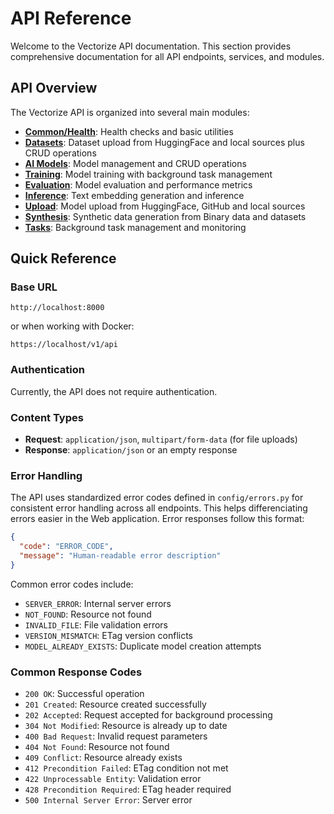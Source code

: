 # API Reference

Welcome to the Vectorize API documentation. This section provides comprehensive documentation for all API endpoints, services, and modules.

## API Overview

The Vectorize API is organized into several main modules:

- **[Common/Health](api/common.md)**: Health checks and basic utilities
- **[Datasets](api/datasets.md)**: Dataset upload from HuggingFace and local sources plus CRUD operations
- **[AI Models](api/models.md)**: Model management and CRUD operations
- **[Training](api/training.md)**: Model training with background task management
- **[Evaluation](api/evaluation.md)**: Model evaluation and performance metrics
- **[Inference](api/inference.md)**: Text embedding generation and inference
- **[Upload](api/upload.md)**: Model upload from HuggingFace, GitHub and local sources
- **[Synthesis](api/synthesis.md)**: Synthetic data generation from Binary data and datasets
- **[Tasks](api/tasks.md)**: Background task management and monitoring

## Quick Reference

### Base URL

```
http://localhost:8000
```

or when working with Docker:

```
https://localhost/v1/api
```

### Authentication

Currently, the API does not require authentication.

### Content Types

- **Request**: `application/json`, `multipart/form-data` (for file uploads)
- **Response**: `application/json` or an empty response

### Error Handling

The API uses standardized error codes defined in `config/errors.py` for consistent error handling across all endpoints. This helps differenciating errors easier in the Web application. Error responses follow this format:

```json
{
  "code": "ERROR_CODE",
  "message": "Human-readable error description"
}
```

Common error codes include:

- `SERVER_ERROR`: Internal server errors
- `NOT_FOUND`: Resource not found
- `INVALID_FILE`: File validation errors
- `VERSION_MISMATCH`: ETag version conflicts
- `MODEL_ALREADY_EXISTS`: Duplicate model creation attempts

### Common Response Codes

- `200 OK`: Successful operation
- `201 Created`: Resource created successfully
- `202 Accepted`: Request accepted for background processing
- `304 Not Modified`: Resource is already up to date
- `400 Bad Request`: Invalid request parameters
- `404 Not Found`: Resource not found
- `409 Conflict`: Resource already exists
- `412 Precondition Failed`: ETag condition not met
- `422 Unprocessable Entity`: Validation error
- `428 Precondition Required`: ETag header required
- `500 Internal Server Error`: Server error
